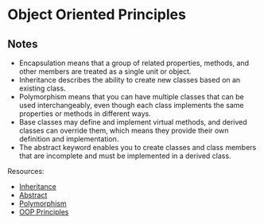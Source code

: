 # Object Oriented Principles

## Notes
* Encapsulation means that a group of related properties, methods, and other members are treated as a single unit or object.
* Inheritance describes the ability to create new classes based on an existing class.
* Polymorphism means that you can have multiple classes that can be used interchangeably, even though each class implements the same properties or methods in different ways.
* Base classes may define and implement virtual methods, and derived classes can override them, which means they provide their own definition and implementation.
* The abstract keyword enables you to create classes and class members that are incomplete and must be implemented in a derived class.

Resources:
* [Inheritance](https://docs.microsoft.com/en-us/dotnet/csharp/programming-guide/classes-and-structs/inheritance)
* [Abstract](https://docs.microsoft.com/en-us/dotnet/csharp/programming-guide/classes-and-structs/abstract-and-sealed-classes-and-class-members)
* [Polymorphism](https://docs.microsoft.com/en-us/dotnet/csharp/programming-guide/classes-and-structs/polymorphism)
* [OOP Principles](https://docs.microsoft.com/en-us/dotnet/csharp/programming-guide/concepts/object-oriented-programming)




